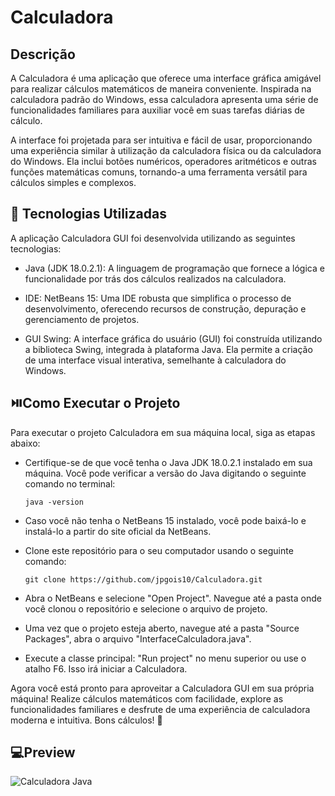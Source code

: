 # Calculadora
## Descrição
A Calculadora é uma aplicação que oferece uma interface gráfica amigável para realizar cálculos matemáticos de maneira conveniente. Inspirada na calculadora padrão do Windows, essa calculadora apresenta uma série de funcionalidades familiares para auxiliar você em suas tarefas diárias de cálculo.

A interface foi projetada para ser intuitiva e fácil de usar, proporcionando uma experiência similar à utilização da calculadora física ou da calculadora do Windows. Ela inclui botões numéricos, operadores aritméticos e outras funções matemáticas comuns, tornando-a uma ferramenta versátil para cálculos simples e complexos.

## 🚀 Tecnologias Utilizadas
A aplicação Calculadora GUI foi desenvolvida utilizando as seguintes tecnologias:

- Java (JDK 18.0.2.1): A linguagem de programação que fornece a lógica e funcionalidade por trás dos cálculos realizados na calculadora.

- IDE: NetBeans 15: Uma IDE robusta que simplifica o processo de desenvolvimento, oferecendo recursos de construção, depuração e gerenciamento de projetos.

- GUI Swing: A interface gráfica do usuário (GUI) foi construída utilizando a biblioteca Swing, integrada à plataforma Java. Ela permite a criação de uma interface visual interativa, semelhante à calculadora do Windows.

## :play_or_pause_button:Como Executar o Projeto
Para executar o projeto Calculadora em sua máquina local, siga as etapas abaixo:

 - Certifique-se de que você tenha o Java JDK 18.0.2.1 instalado em sua máquina. Você pode verificar a versão do Java digitando o seguinte comando no terminal:

    `java -version`

- Caso você não tenha o NetBeans 15 instalado, você pode baixá-lo e instalá-lo a partir do site oficial da NetBeans.

- Clone este repositório para o seu computador usando o seguinte comando:

    `git clone https://github.com/jpgois10/Calculadora.git`
  

- Abra o NetBeans e selecione "Open Project". Navegue até a pasta onde você clonou o repositório e selecione o arquivo de projeto.

- Uma vez que o projeto esteja aberto, navegue até a pasta "Source Packages", abra o arquivo "InterfaceCalculadora.java".

- Execute a classe principal: "Run project" no menu superior ou use o atalho F6. Isso irá iniciar a Calculadora.

Agora você está pronto para aproveitar a Calculadora GUI em sua própria máquina! Realize cálculos matemáticos com facilidade, explore as funcionalidades familiares e desfrute de uma experiência de calculadora moderna e intuitiva. Bons cálculos! 🧮

## 💻Preview
![Calculadora Java](https://user-images.githubusercontent.com/106407112/211360904-200f74e7-e5da-48d5-9c93-80b81b7329a2.png)
